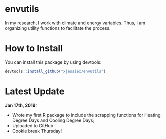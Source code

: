 # envutils
In my research, I work with climate and energy variables. Thus, I am organizing utility functions to facilitate the process.

# How to Install
You can install this package by using devtools:
```r
devtools::install_github("xjessiex/envutils")
```

# Latest Update

**Jan 17th, 2019:**
* Wrote my first R package to include the scrapping functions for Heating Degree Days and Cooling Degree Days;
* Uploaded to GitHub
* Cookie break Thursday!
